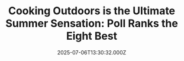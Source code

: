 ---
title: "Cooking Outdoors is the Ultimate Summer Sensation: Poll Ranks the Eight Best"
date: 2025-07-06T13:30:32.000Z
category: Human Kindness
externalLink: "https://www.goodnewsnetwork.org/poll-ranks-the-best-sensations-of-summer-cooking-outdoors-is-the-ultimate/"
image: ""
excerpt: "The most quintessential sensations of summer are smelling a grill, relaxing at the beach, and diving into a swimming pool, according to a new survey. The nationally representative poll of 2,000 American grill owners found that time near the water (68%) and pool hangs (68%) top the list of iconic summer ‘feels’—with the scent of […] The post Cooking Outdoors…"
---